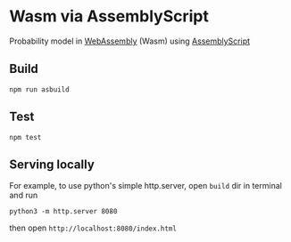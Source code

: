 # Wasm via AssemblyScript

Probability model in [WebAssembly](https://webassembly.org/) (Wasm) using [AssemblyScript](https://www.assemblyscript.org/)

## Build

`npm run asbuild`

## Test

`npm test`

## Serving locally

For example, to use python's simple http.server, open `build` dir in terminal and run

`python3 -m http.server 8080`

then open `http://localhost:8080/index.html`
